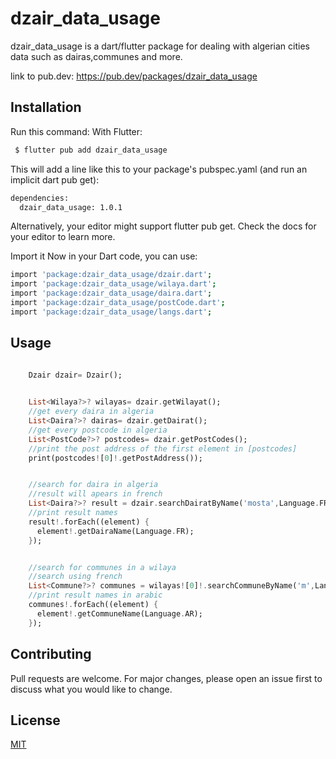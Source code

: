 # dzair_data_usage

dzair_data_usage is a dart/flutter package for dealing with algerian cities data such as dairas,communes and more.

link to pub.dev:
https://pub.dev/packages/dzair_data_usage

## Installation

Run this command:
With Flutter:

```bash
 $ flutter pub add dzair_data_usage
```
This will add a line like this to your package's pubspec.yaml (and run an implicit dart pub get):

```bash
dependencies:
  dzair_data_usage: 1.0.1
```
Alternatively, your editor might support flutter pub get. Check the docs for your editor to learn more.

Import it
Now in your Dart code, you can use:
```bash
import 'package:dzair_data_usage/dzair.dart';
import 'package:dzair_data_usage/wilaya.dart';
import 'package:dzair_data_usage/daira.dart';
import 'package:dzair_data_usage/postCode.dart';
import 'package:dzair_data_usage/langs.dart';
```


## Usage

```dart

    Dzair dzair= Dzair();

    
    List<Wilaya?>? wilayas= dzair.getWilayat();
    //get every daira in algeria
    List<Daira?>? dairas= dzair.getDairat();
    //get every postcode in algeria
    List<PostCode?>? postcodes= dzair.getPostCodes();
    //print the post address of the first element in [postcodes]
    print(postcodes![0]!.getPostAddress());


    //search for daira in algeria
    //result will apears in french
    List<Daira?>? result = dzair.searchDairatByName('mosta',Language.FR);
    //print result names
    result!.forEach((element) {
      element!.getDairaName(Language.FR);
    });


    //search for communes in a wilaya
    //search using french
    List<Commune?>? communes = wilayas![0]!.searchCommuneByName('m',Language.FR);
    //print result names in arabic
    communes!.forEach((element) {
      element!.getCommuneName(Language.AR);
    });
```

## Contributing
Pull requests are welcome. For major changes, please open an issue first to discuss what you would like to change.



## License
[MIT](https://choosealicense.com/licenses/mit/)
